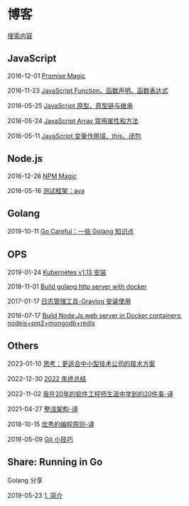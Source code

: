 # 博客

[搜索内容](https://sourcegraph.com/github.com/Dongss/dogs)

## JavaScript

2016-12-01 [Promise Magic](/posts/javascript/9.md)

2016-11-23 [JavaScript Function、函数声明、函数表达式](/posts/javascript/8.md)

2016-05-25 [JavaScript 原型、原型链与继承](/posts/javascript/6.md)

2016-05-24 [JavaScript Array 常用属性和方法](/posts/javascript/5.md)

2016-05-11 [JavaScript 变量作用域、this、闭包](/posts/javascript/3.md)

## Node.js

2016-12-28 [NPM Magic](/posts/nodejs/10.md)

2016-05-16 [测试框架：ava](/posts/nodejs/4.md)

## Golang

2019-10-11 [Go Careful：一些 Golang 知识点](/posts/golang/14.md)

## OPS

2019-01-24 [Kubernetes v1.13 安装](/posts/ops/13.md)

2018-11-01 [Build golang http server with docker](/posts/ops/12.md)

2017-01-17 [日志管理工具-Graylog 安装使用](/posts/ops/11.md)

2016-07-17 [Build Node.Js web server in Docker containers: nodejs+pm2+mongodb+redis](/posts/ops/7.md)

## Others

2023-01-10 [思考：更适合中小型技术公司的技术方案](/posts/others/16.md)

2022-12-30 [2022 年终总结](/posts/others/15.md)

2022-11-02 [我在20年的软件工程师生涯中学到的20件事-译](https://github.com/Dongss/20-things-ive-learned-cn)

2021-04-27 [整洁架构-译](https://github.com/Dongss/the-clean-architecture-cn)

2018-10-15 [优秀的编程原则-译](https://github.com/Dongss/principles-of-good-programming-cn)

2016-05-09 [Git 小技巧](/posts/others/2.md)

## Share: Running in Go

Golang 分享

2019-05-23 [1. 简介](/posts/share/running-in-go/1.md)
